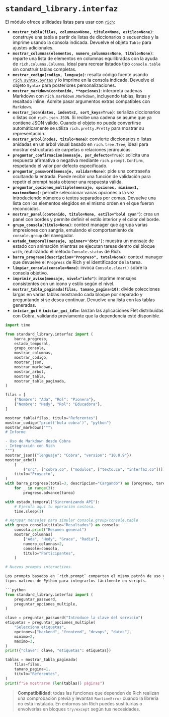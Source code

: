 # `standard_library.interfaz`

El módulo ofrece utilidades listas para usar con [`rich`](https://rich.readthedocs.io/):

- **`mostrar_tabla(filas, columnas=None, titulo=None, estilos=None)`**: construye una
  tabla a partir de listas de diccionarios o secuencias y la imprime usando la consola
  indicada. Devuelve el objeto `Table` para ajustes adicionales.
- **`mostrar_columnas(elementos, numero_columnas=None, titulo=None)`**: reparte una
  lista de elementos en columnas equilibradas con la ayuda de `rich.columns.Columns`.
  Ideal para recrear listados tipo `console.table` sin construir tablas completas.
- **`mostrar_codigo(codigo, lenguaje)`**: resalta código fuente usando
  [`rich.syntax.Syntax`](https://rich.readthedocs.io/en/stable/syntax.html) y lo
  imprime en la consola indicada. Devuelve el objeto `Syntax` para posteriores
  personalizaciones.
- **`mostrar_markdown(contenido, **opciones)`**: interpreta cadenas Markdown con
  `rich.markdown.Markdown`, incluyendo tablas, listas y resaltado inline. Admite
  pasar argumentos extras compatibles con `Markdown`.
- **`mostrar_json(datos, indent=2, sort_keys=True)`**: serializa diccionarios o
  listas con `rich.json.JSON`. Si recibe una cadena se asume que ya contiene
  JSON válido. Cuando el objeto no puede convertirse automáticamente se
  utiliza `rich.pretty.Pretty` para mostrar su representación.
- **`mostrar_arbol(nodos, titulo=None)`**: convierte diccionarios o listas
  anidadas en un árbol visual basado en `rich.tree.Tree`, ideal para mostrar
  estructuras de carpetas o relaciones jerárquicas.
- **`preguntar_confirmacion(mensaje, por_defecto=True)`**: solicita una respuesta
  afirmativa o negativa mediante `rich.prompt.Confirm`, respetando el valor por
  defecto especificado.
- **`preguntar_password(mensaje, validar=None)`**: pide una contraseña ocultando
  la entrada. Puede recibir una función de validación para repetir el prompt
  hasta obtener una respuesta válida.
- **`preguntar_opciones_multiple(mensaje, opciones, minimo=1, maximo=None)`**:
  permite seleccionar varias opciones a la vez introduciendo números o textos
  separados por comas. Devuelve una lista con los elementos elegidos en el mismo
  orden en el que fueron reconocidos.
- **`mostrar_panel(contenido, titulo=None, estilo="bold cyan")`**: crea un panel con
  bordes y permite definir el estilo interior y el color del borde.
- **`grupo_consola(titulo=None)`**: context manager que agrupa varias impresiones con
  sangría, emulando el comportamiento de `console.group` del navegador.
- **`estado_temporal(mensaje, spinner='dots')`**: muestra un mensaje de estado con
  animación mientras se ejecutan tareas dentro del bloque `with`, reutilizando el
  método `Console.status` de Rich.
- **`barra_progreso(descripcion="Progreso", total=None)`**: context manager que
  devuelve el `Progress` de Rich y el identificador de la tarea.
- **`limpiar_consola(console=None)`**: invoca `Console.clear()` sobre la consola
  objetivo.
- **`imprimir_aviso(mensaje, nivel="info")`**: imprime mensajes consistentes con un
  icono y estilo según el nivel.
- **`mostrar_tabla_paginada(filas, tamano_pagina=10)`**: divide colecciones largas
  en varias tablas mostrando cada bloque por separado y preguntando si se desea
  continuar. Devuelve una lista con las tablas generadas.
- **`iniciar_gui`** e **`iniciar_gui_idle`**: lanzan las aplicaciones Flet
  distribuidas con Cobra, validando previamente que la dependencia esté disponible.

```python
import time

from standard_library.interfaz import (
    barra_progreso,
    estado_temporal,
    grupo_consola,
    mostrar_columnas,
    mostrar_codigo,
    mostrar_json,
    mostrar_markdown,
    mostrar_arbol,
    mostrar_tabla,
    mostrar_tabla_paginada,
)

filas = [
    {"Nombre": "Ada", "Rol": "Pionera"},
    {"Nombre": "Hedy", "Rol": "Educadora"},
]

mostrar_tabla(filas, titulo="Referentes")
mostrar_codigo("print('hola cobra')", "python")
mostrar_markdown("""\
# Informe

- Uso de Markdown desde Cobra
- Integración con Rich
""")
mostrar_json({"lenguaje": "Cobra", "version": "10.0.9"})
mostrar_arbol(
    [
        ("src", ["cobra.co", ("modulos", ["texto.co", "interfaz.co"])])],
    titulo="Proyecto",
)
with barra_progreso(total=3, descripcion="Cargando") as (progreso, tarea):
    for _ in range(3):
        progreso.advance(tarea)

with estado_temporal("Sincronizando API"):
    # Ejecuta aquí tu operación costosa.
    time.sleep(1)

# Agrupar mensajes para simular console.group/console.table
with grupo_consola(titulo="Resultados") as consola:
    consola.print("Resumen general")
    mostrar_columnas(
        ["Ada", "Hedy", "Grace", "Radia"],
        numero_columnas=2,
        console=consola,
        titulo="Participantes",
    )

# Nuevos prompts interactivos

Los prompts basados en `rich.prompt` comparten el mismo patrón de uso y devuelven
tipos nativos de Python para integrarlos fácilmente en scripts.

```python
from standard_library.interfaz import (
    preguntar_password,
    preguntar_opciones_multiple,
)

clave = preguntar_password("Introduce la clave del servicio")
etiquetas = preguntar_opciones_multiple(
    "Selecciona etiquetas",
    opciones=["backend", "frontend", "devops", "datos"],
    minimo=2,
    maximo=3,
)
print({"clave": clave, "etiquetas": etiquetas})

tablas = mostrar_tabla_paginada(
    filas=filas,
    tamano_pagina=1,
    titulo="Referentes",
)
print(f"Se mostraron {len(tablas)} páginas")
```

> **Compatibilidad:** todas las funciones que dependen de Rich realizan una
> comprobación previa y levantan `RuntimeError` cuando la librería no está
> instalada. En entornos sin Rich puedes sustituirlas o envolverlas en bloques
> `try/except` según tus necesidades.
```

